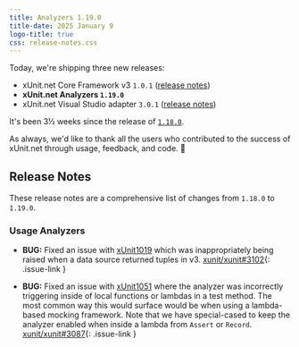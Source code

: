 ```yaml
---
title: Analyzers 1.19.0
title-date: 2025 January 9
logo-title: true
css: release-notes.css
---
```


Today, we're shipping three new releases:

* xUnit.net Core Framework v3 `1.0.1` ([release notes](/releases/v3/1.0.1))
* **xUnit.net Analyzers `1.19.0`**
* xUnit.net Visual Studio adapter `3.0.1` ([release notes](/releases/visualstudio/3.0.1))

It's been 3½ weeks since the release of [`1.18.0`](1.18.0).

As always, we'd like to thank all the users who contributed to the success of xUnit.net through usage, feedback, and code. 🎉

## Release Notes

These release notes are a comprehensive list of changes from `1.18.0` to `1.19.0`.

### Usage Analyzers

* **BUG:** Fixed an issue with [xUnit1019](/xunit.analyzers/rules/xUnit1019) which was inappropriately being raised when a data source returned tuples in v3. [xunit/xunit#3102](https://github.com/xunit/xunit/issues/3102){: .issue-link }

* **BUG:** Fixed an issue with [xUnit1051](/xunit.analyzers/rules/xUnit1051) where the analyzer was incorrectly triggering inside of local functions or lambdas in a test method. The most common way this would surface would be when using a lambda-based mocking framework. Note that we have special-cased to keep the analyzer enabled when inside a lambda from `Assert` or `Record`. [xunit/xunit#3087](https://github.com/xunit/xunit/issues/3087){: .issue-link }
